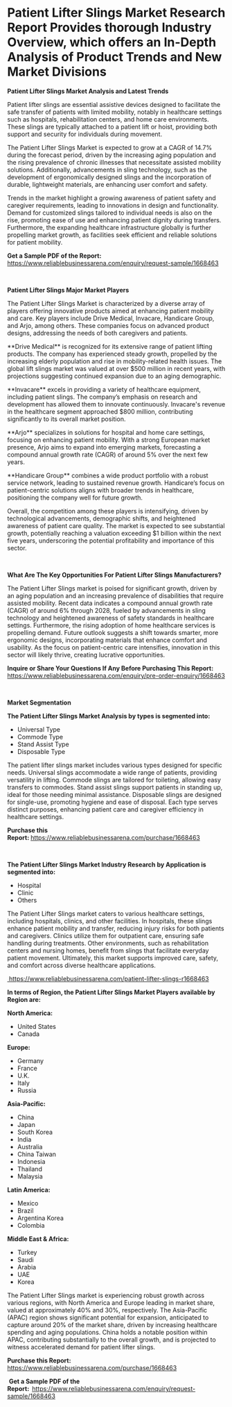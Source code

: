<p><h1>Patient Lifter Slings Market Research Report Provides thorough Industry Overview, which offers an In-Depth Analysis of Product Trends and New Market Divisions</h1></p><p><strong>Patient Lifter Slings Market Analysis and Latest Trends</strong></p>
<p><p>Patient lifter slings are essential assistive devices designed to facilitate the safe transfer of patients with limited mobility, notably in healthcare settings such as hospitals, rehabilitation centers, and home care environments. These slings are typically attached to a patient lift or hoist, providing both support and security for individuals during movement.</p><p>The Patient Lifter Slings Market is expected to grow at a CAGR of 14.7% during the forecast period, driven by the increasing aging population and the rising prevalence of chronic illnesses that necessitate assisted mobility solutions. Additionally, advancements in sling technology, such as the development of ergonomically designed slings and the incorporation of durable, lightweight materials, are enhancing user comfort and safety. </p><p>Trends in the market highlight a growing awareness of patient safety and caregiver requirements, leading to innovations in design and functionality. Demand for customized slings tailored to individual needs is also on the rise, promoting ease of use and enhancing patient dignity during transfers. Furthermore, the expanding healthcare infrastructure globally is further propelling market growth, as facilities seek efficient and reliable solutions for patient mobility.</p></p>
<p><strong>Get a Sample PDF of the Report:&nbsp;</strong> <a href="https://www.reliablebusinessarena.com/enquiry/request-sample/1668463?utm_campaign=3257&utm_medium=2&utm_source=Github&utm_content=ia&utm_term=16042025&utm_id=patient-lifter-slings">https://www.reliablebusinessarena.com/enquiry/request-sample/1668463</a></p>
<p>&nbsp;</p>
<p><strong>Patient Lifter Slings Major Market Players</strong></p>
<p><p>The Patient Lifter Slings Market is characterized by a diverse array of players offering innovative products aimed at enhancing patient mobility and care. Key players include Drive Medical, Invacare, Handicare Group, and Arjo, among others. These companies focus on advanced product designs, addressing the needs of both caregivers and patients.</p><p>**Drive Medical** is recognized for its extensive range of patient lifting products. The company has experienced steady growth, propelled by the increasing elderly population and rise in mobility-related health issues. The global lift slings market was valued at over $500 million in recent years, with projections suggesting continued expansion due to an aging demographic.</p><p>**Invacare** excels in providing a variety of healthcare equipment, including patient slings. The company’s emphasis on research and development has allowed them to innovate continuously. Invacare's revenue in the healthcare segment approached $800 million, contributing significantly to its overall market position.</p><p>**Arjo** specializes in solutions for hospital and home care settings, focusing on enhancing patient mobility. With a strong European market presence, Arjo aims to expand into emerging markets, forecasting a compound annual growth rate (CAGR) of around 5% over the next few years.</p><p>**Handicare Group** combines a wide product portfolio with a robust service network, leading to sustained revenue growth. Handicare’s focus on patient-centric solutions aligns with broader trends in healthcare, positioning the company well for future growth.</p><p>Overall, the competition among these players is intensifying, driven by technological advancements, demographic shifts, and heightened awareness of patient care quality. The market is expected to see substantial growth, potentially reaching a valuation exceeding $1 billion within the next five years, underscoring the potential profitability and importance of this sector.</p></p>
<p>&nbsp;</p>
<p><strong>What Are The Key Opportunities For Patient Lifter Slings Manufacturers?</strong></p>
<p><p>The Patient Lifter Slings market is poised for significant growth, driven by an aging population and an increasing prevalence of disabilities that require assisted mobility. Recent data indicates a compound annual growth rate (CAGR) of around 6% through 2028, fueled by advancements in sling technology and heightened awareness of safety standards in healthcare settings. Furthermore, the rising adoption of home healthcare services is propelling demand. Future outlook suggests a shift towards smarter, more ergonomic designs, incorporating materials that enhance comfort and usability. As the focus on patient-centric care intensifies, innovation in this sector will likely thrive, creating lucrative opportunities.</p></p>
<p><strong>Inquire or Share Your Questions If Any Before Purchasing This Report:</strong> <a href="https://www.reliablebusinessarena.com/enquiry/pre-order-enquiry/1668463?utm_campaign=3257&utm_medium=2&utm_source=Github&utm_content=ia&utm_term=16042025&utm_id=patient-lifter-slings">https://www.reliablebusinessarena.com/enquiry/pre-order-enquiry/1668463</a></p>
<p>&nbsp;</p>
<p><strong>Market Segmentation</strong></p>
<p><strong>The Patient Lifter Slings Market Analysis by types is segmented into:</strong></p>
<p><ul><li>Universal Type</li><li>Commode Type</li><li>Stand Assist Type</li><li>Disposable Type</li></ul></p>
<p><p>The patient lifter slings market includes various types designed for specific needs. Universal slings accommodate a wide range of patients, providing versatility in lifting. Commode slings are tailored for toileting, allowing easy transfers to commodes. Stand assist slings support patients in standing up, ideal for those needing minimal assistance. Disposable slings are designed for single-use, promoting hygiene and ease of disposal. Each type serves distinct purposes, enhancing patient care and caregiver efficiency in healthcare settings.</p></p>
<p><strong>Purchase this Report:&nbsp;</strong><a href="https://www.reliablebusinessarena.com/purchase/1668463?utm_campaign=3257&utm_medium=2&utm_source=Github&utm_content=ia&utm_term=16042025&utm_id=patient-lifter-slings">https://www.reliablebusinessarena.com/purchase/1668463</a></p>
<p>&nbsp;</p>
<p><strong>The Patient Lifter Slings Market Industry Research by Application is segmented into:</strong></p>
<p><ul><li>Hospital</li><li>Clinic</li><li>Others</li></ul></p>
<p><p>The Patient Lifter Slings market caters to various healthcare settings, including hospitals, clinics, and other facilities. In hospitals, these slings enhance patient mobility and transfer, reducing injury risks for both patients and caregivers. Clinics utilize them for outpatient care, ensuring safe handling during treatments. Other environments, such as rehabilitation centers and nursing homes, benefit from slings that facilitate everyday patient movement. Ultimately, this market supports improved care, safety, and comfort across diverse healthcare applications.</p></p>
<p><a href="https://www.reliablebusinessarena.com/patient-lifter-slings-r1668463?utm_campaign=3257&utm_medium=2&utm_source=Github&utm_content=ia&utm_term=16042025&utm_id=patient-lifter-slings">&nbsp;https://www.reliablebusinessarena.com/patient-lifter-slings-r1668463</a></p>
<p><strong>In terms of Region, the Patient Lifter Slings Market Players available by Region are:</strong></p>
<p>
    <p> <strong> North America: </strong>
        <ul>
            <li>United States</li>
            <li>Canada</li>
        </ul>
        </p> 
    <p> <strong> Europe: </strong>
        <ul>
            <li>Germany</li>
            <li>France</li>
            <li>U.K.</li>
            <li>Italy</li>
            <li>Russia</li>
        </ul>
        </p> 
    <p> <strong> Asia-Pacific: </strong>
        <ul>
            <li>China</li>
            <li>Japan</li>
            <li>South Korea</li>
            <li>India</li>
            <li>Australia</li>
            <li>China Taiwan</li>
            <li>Indonesia</li>
            <li>Thailand</li>
            <li>Malaysia</li>
        </ul>
        </p> 
    <p> <strong> Latin America: </strong>
        <ul>
            <li>Mexico</li>
            <li>Brazil</li>
            <li>Argentina Korea</li>
            <li>Colombia</li>
        </ul>
        </p> 
    <p> <strong> Middle East & Africa: </strong>
        <ul>
            <li>Turkey</li>
            <li>Saudi</li>
            <li>Arabia</li>
            <li>UAE</li>
            <li>Korea</li>
        </ul>
    </p>
    </p>
<p><p>The Patient Lifter Slings market is experiencing robust growth across various regions, with North America and Europe leading in market share, valued at approximately 40% and 30%, respectively. The Asia-Pacific (APAC) region shows significant potential for expansion, anticipated to capture around 20% of the market share, driven by increasing healthcare spending and aging populations. China holds a notable position within APAC, contributing substantially to the overall growth, and is projected to witness accelerated demand for patient lifter slings.</p></p>
<p><strong>Purchase this Report: </strong><a href="https://www.reliablebusinessarena.com/purchase/1668463?utm_campaign=3257&utm_medium=2&utm_source=Github&utm_content=ia&utm_term=16042025&utm_id=patient-lifter-slings">https://www.reliablebusinessarena.com/purchase/1668463</a></p>
<p>&nbsp;<strong>Get a Sample PDF of the Report:&nbsp;&nbsp;</strong><a href="https://www.reliablebusinessarena.com/enquiry/request-sample/1668463?utm_campaign=3257&utm_medium=2&utm_source=Github&utm_content=ia&utm_term=16042025&utm_id=patient-lifter-slings">https://www.reliablebusinessarena.com/enquiry/request-sample/1668463</a></p>
<p><strong></strong></p>
<p><p></p><p></p><p></p></p>